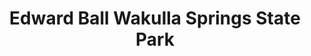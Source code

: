 ---
layout: repo
title: "Edward Ball Wakulla Springs State Park"
id: 1050
permalink: repos/1050/
---